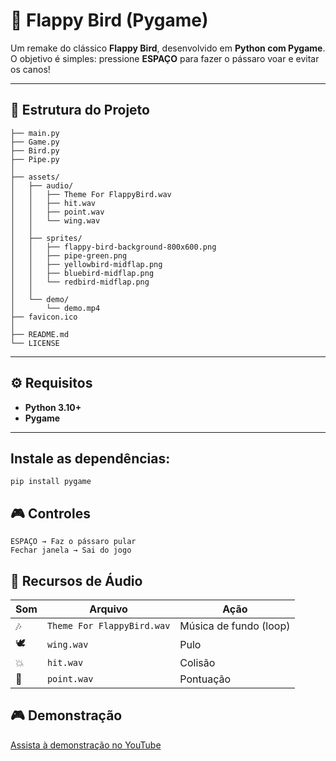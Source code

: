 # 🐤 Flappy Bird (Pygame)

Um remake do clássico **Flappy Bird**, desenvolvido em **Python com Pygame**.  
O objetivo é simples: pressione **ESPAÇO** para fazer o pássaro voar e evitar os canos!

---

## 🧩 Estrutura do Projeto


    ├── main.py
    ├── Game.py
    ├── Bird.py
    ├── Pipe.py
    │
    ├── assets/
    │   ├── audio/                  
    │   │   ├── Theme For FlappyBird.wav
    │   │   ├── hit.wav
    │   │   ├── point.wav
    │   │   └── wing.wav
    │   │
    │   ├── sprites/                
    │   │   ├── flappy-bird-background-800x600.png
    │   │   ├── pipe-green.png
    │   │   ├── yellowbird-midflap.png
    │   │   ├── bluebird-midflap.png
    │   │   └── redbird-midflap.png
    │   │
    │   └── demo/
    │       └── demo.mp4
    ├── favicon.ico
    │
    ├── README.md
    └── LICENSE



---

## ⚙️ Requisitos

- **Python 3.10+**
- **Pygame**

---

## Instale as dependências:
    pip install pygame

## 🎮 Controles

```
ESPAÇO → Faz o pássaro pular
Fechar janela → Sai do jogo
```

## 🎵 Recursos de Áudio
| Som | Arquivo                    | Ação                   |
| --- | -------------------------- | ---------------------- |
| 🎶  | `Theme For FlappyBird.wav` | Música de fundo (loop) |
| 🕊  | `wing.wav`                 | Pulo                   |
| 💥  | `hit.wav`                  | Colisão                |
| 🏅  | `point.wav`                | Pontuação              |

## 🎮 Demonstração
[Assista à demonstração no YouTube](https://youtu.be/_-PPG2-3mlg)

